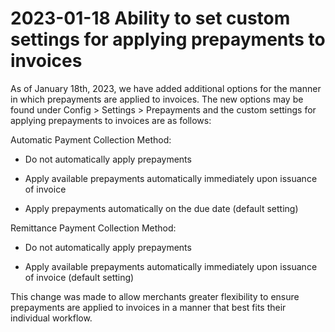 # 2023-01-18 Ability to set custom settings for applying prepayments to invoices

As of January 18th, 2023, we have added additional options for the manner in which prepayments are applied to invoices.
The new options may be found under Config > Settings > Prepayments and the custom settings for applying prepayments to invoices are as follows:

Automatic Payment Collection Method:

- Do not automatically apply prepayments

- Apply available prepayments automatically immediately upon issuance of invoice

- Apply prepayments automatically on the due date (default setting)

Remittance Payment Collection Method:

- Do not automatically apply prepayments

- Apply available prepayments automatically immediately upon issuance of invoice (default setting)

This change was made to allow merchants greater flexibility to ensure prepayments are applied to invoices in a manner that best fits their individual workflow.
